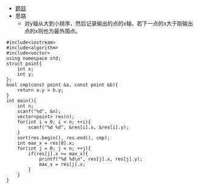 - [题目](https://www.nowcoder.com/questionTerminal/f652bf7904bf4905804fa3bc347fdd2a?f=discussion&toCommentId=5286021)
- 思路
    + 对y轴从大到小排序，然后记录输出的点的x轴，若下一点的x大于刚输出点的x则也为最外围点。
    
```
#include<iostream>
#include<algorithm>
#include<vector>
using namespace std;
struct point{
    int x;
    int y;
};
bool cmp(const point &a, const point &b){
    return a.y > b.y;
}
int main(){
    int n;
    scanf("%d", &n);
    vector<point> res(n);
    for(int i = 0; i < n; ++i){
        scanf("%d %d", &res[i].x, &res[i].y);
    }
    sort(res.begin(), res.end(), cmp);
    int max_x = res[0].x;
    for(int j = 0; j < n; ++j){
        if(res[j].x >= max_x){
            printf("%d %d\n", res[j].x, res[j].y);
            max_x = res[j].x;
        }
    }
}
```